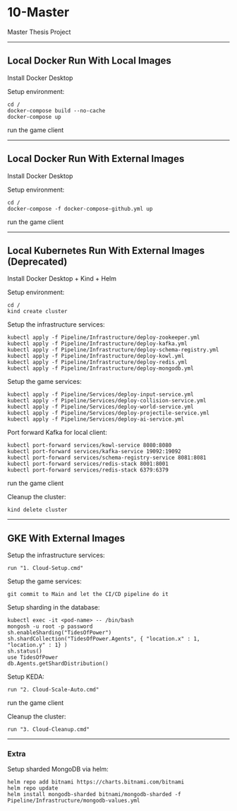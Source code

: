 # 10-Master
Master Thesis Project

--------------------------------------------------

## Local Docker Run With Local Images
Install Docker Desktop

Setup environment:
```
cd /
docker-compose build --no-cache
docker-compose up
```
run the game client

--------------------------------------------------

## Local Docker Run With External Images
Install Docker Desktop

Setup environment:
```
cd /
docker-compose -f docker-compose-github.yml up
```
run the game client

--------------------------------------------------

## Local Kubernetes Run With External Images (Deprecated)
Install Docker Desktop + Kind + Helm

Setup environment:
```
cd /
kind create cluster
```

Setup the infrastructure services:
```
kubectl apply -f Pipeline/Infrastructure/deploy-zookeeper.yml
kubectl apply -f Pipeline/Infrastructure/deploy-kafka.yml
kubectl apply -f Pipeline/Infrastructure/deploy-schema-registry.yml
kubectl apply -f Pipeline/Infrastructure/deploy-kowl.yml
kubectl apply -f Pipeline/Infrastructure/deploy-redis.yml
kubectl apply -f Pipeline/Infrastructure/deploy-mongodb.yml
```

Setup the game services:
```
kubectl apply -f Pipeline/Services/deploy-input-service.yml
kubectl apply -f Pipeline/Services/deploy-collision-service.yml
kubectl apply -f Pipeline/Services/deploy-world-service.yml
kubectl apply -f Pipeline/Services/deploy-projectile-service.yml
kubectl apply -f Pipeline/Services/deploy-ai-service.yml
```

Port forward Kafka for local client:
```
kubectl port-forward services/kowl-service 8080:8080
kubectl port-forward services/kafka-service 19092:19092
kubectl port-forward services/schema-registry-service 8081:8081
kubectl port-forward services/redis-stack 8001:8001
kubectl port-forward services/redis-stack 6379:6379
```

run the game client

Cleanup the cluster:
```
kind delete cluster
```

--------------------------------------------------

## GKE With External Images

Setup the infrastructure services:
```
run "1. Cloud-Setup.cmd"
```

Setup the game services:
```
git commit to Main and let the CI/CD pipeline do it
```

Setup sharding in the database:
```
kubectl exec -it <pod-name> -- /bin/bash
mongosh -u root -p password
sh.enableSharding("TidesOfPower")
sh.shardCollection("TidesOfPower.Agents", { "location.x" : 1, "location.y" : 1} )
sh.status()
use TidesOfPower
db.Agents.getShardDistribution()
```

Setup KEDA:
```
run "2. Cloud-Scale-Auto.cmd"
```

run the game client

Cleanup the cluster:
```
run "3. Cloud-Cleanup.cmd"
```

--------------------------------------------------

### Extra
Setup sharded MongoDB via helm:
```
helm repo add bitnami https://charts.bitnami.com/bitnami
helm repo update
helm install mongodb-sharded bitnami/mongodb-sharded -f Pipeline/Infrastructure/mongodb-values.yml
```
